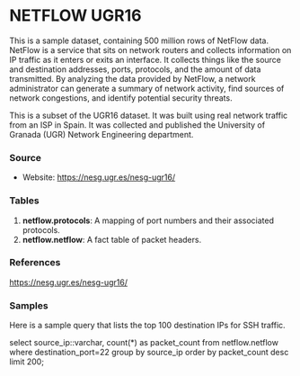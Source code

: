 # NETFLOW UGR16

This is a sample dataset, containing 500 million rows of NetFlow data.  NetFlow is a service that sits on network routers and collects information on IP traffic as it enters or exits an interface.  It collects things like the source and destination addresses, ports, protocols, and the amount of data transmitted.  By analyzing the data provided by NetFlow, a network administrator can generate a summary of network activity, find sources of network congestions, and identify potential security threats.

This is a subset of the UGR16 dataset.   It was built using real network traffic from an ISP in Spain.  It was collected and published the University of Granada (UGR) Network Engineering department.


### Source

 * Website: https://nesg.ugr.es/nesg-ugr16/

### Tables

 1. **netflow.protocols**: A mapping of port numbers and their associated protocols. 
 2. **netflow.netflow**: A fact table of packet headers.

### References


 https://nesg.ugr.es/nesg-ugr16/

### Samples

  Here is a sample query that lists the top 100 destination IPs for SSH traffic. 

  select source_ip::varchar, count(*) as packet_count 
  from netflow.netflow
  where destination_port=22 
  group by source_ip 
  order by packet_count desc 
  limit 200;

